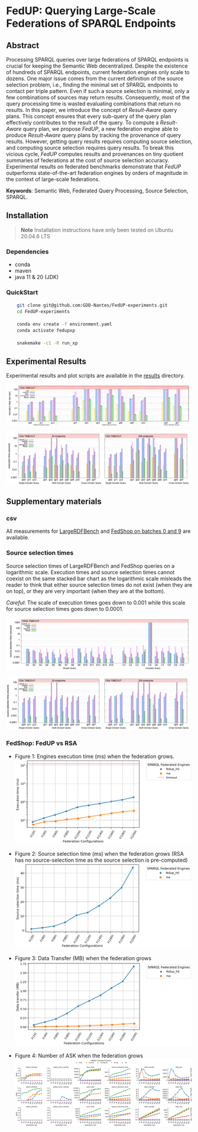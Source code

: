 # FedUP: Querying Large-Scale Federations of SPARQL Endpoints

## Abstract

Processing SPARQL queries over large federations of SPARQL endpoints is crucial for keeping the Semantic Web decentralized. Despite the existence of hundreds of SPARQL endpoints, current federation engines only scale to dozens. One major issue comes from the current definition of the source selection problem, i.e., finding the minimal set of SPARQL endpoints to contact per triple pattern. Even if such a source selection is minimal, only a few combinations of sources may return results. Consequently, most of the query processing time is wasted evaluating combinations that return no results. In this paper, we introduce the concept of *Result-Aware* query plans. This concept ensures that every sub-query of the query plan effectively contributes to the result of the query. To compute a *Result-Aware* query plan, we propose *FedUP*, a new federation engine able to produce *Result-Aware* query plans by tracking the provenance of query results. However, getting query results requires computing source selection, and computing source selection requires query results. To break this vicious cycle, *FedUP* computes results and provenances on tiny quotient summaries of federations at the cost of source selection accuracy. Experimental results on federated benchmarks demonstrate that *FedUP* outperforms state-of-the-art federation engines by orders of magnitude in the context of large-scale federations.

**Keywords**: Semantic Web, Federated Query Processing, Source Selection, SPARQL.

## Installation

> **Note**
> Installation instructions have only been tested on Ubuntu 20.04.6 LTS

### Dependencies

- conda
- maven
- java 11 & 20 (JDK)

### QuickStart

```bash
    git clone git@github.com:GDD-Nantes/FedUP-experiments.git
    cd FedUP-experiments
    
    conda env create -f environment.yaml
    conda activate fedupxp
    
    snakemake -c1 -R run_xp
```

## Experimental Results

Experimental results and plot scripts are available in the [results](https://github.com/GDD-Nantes/FedUP-experiments/tree/ask_issue%232/results) directory.

![...](results/fedshop_execution_time.png)

![...](results/fedshop_execution_time_batch_0_9.png)

[//]: # (### Step-by-step installation)

[//]: # ()
[//]: # (- Download datasets and queries.)

[//]: # ()
[//]: # (    ```bash)

[//]: # (    wget https://zenodo.org/record/8096581/files/datasets.tar.gz?download=1 && tar -zxf datasets.tar.gz)

[//]: # (    wget https://zenodo.org/record/8096581/files/queries.tar.gz?download=1 && tar -zxf queries.tar.gz)

[//]: # (    wget https://zenodo.org/record/8096581/files/summaries.tar.gz?download=1 && tar -zxf summaries.tar.gz)

[//]: # (    ```)

[//]: # ()
[//]: # (- Download and install Virtuoso &#40;Version 7.2.7&#41;. )

[//]: # ()
[//]: # (    ```bash)

[//]: # (    wget https://github.com/openlink/virtuoso-opensource/releases/download/v7.2.7/virtuoso-opensource-7.2.7.tar.gz)

[//]: # (    tar -zxf virtuoso-opensource-7.2.7.tar.gz)

[//]: # (    cd virtuoso-opensource-7.2.7)

[//]: # (    ./autogen.sh)

[//]: # (    ./configure)

[//]: # (    make && make install && make clean && make distclean)

[//]: # (    cd ..)

[//]: # (    ```)

[//]: # ()
[//]: # (    > **Note**)

[//]: # (    > If you have any problems installing Virtuoso, please refer to the Virtuoso installation instructions available [here]&#40;https://github.com/openlink/virtuoso-opensource&#41;. )

[//]: # ()
[//]: # (    Virtuoso will be installed in /usr/local. You can specify another directory when executing `make install`.)

[//]: # ()
[//]: # (    ```bash)

[//]: # (    make install prefix=/usr/local)

[//]: # (    ```)

[//]: # ()
[//]: # (- Update the Virtuoso configuration file.)

[//]: # ()
[//]: # (    ```bash)

[//]: # (    patch -u /usr/local/var/lib/virtuoso/db/virtuoso.ini -i config/virtuoso.ini.patch)

[//]: # (    ```)

[//]: # ()
[//]: # (- Run Virtuoso)

[//]: # ()
[//]: # (    ```bash)

[//]: # (    /usr/local/bin/virtuoso-t +configfile /usr/local/var/lib/virtuoso/db/virtuoso.ini # run Virtuoso in background)

[//]: # (    ```)

[//]: # ()
[//]: # (    Virtuoso can also be run in foreground)

[//]: # ()
[//]: # (    ```bash)

[//]: # (    /usr/local/bin/virtuoso-t +configfile /usr/local/var/lib/virtuoso/db/virtuoso.ini +foreground)

[//]: # (    ```)

[//]: # ()
[//]: # (- Load data into Virtuoso)

[//]: # ()
[//]: # (    ```bash)

[//]: # (    /usr/local/bin/isql "EXEC=ld_dir&#40;'`pwd`/datasets', '*.nq', 'NULL'&#41;;" # assuming Virtuoso has been installed in ./virtuoso-opensource-7.2.7)

[//]: # (    /usr/local/bin/isql "EXEC=rdf_loader_run&#40;&#41;;")

[//]: # (    /usr/local/bin/isql "EXEC=checkpoint;")

[//]: # (    ```)

[//]: # ()
[//]: # (    You can check the `DB.DBA.load_list` table to confirm that all datasets were loaded successfully. This is indicated by an `ll_state` value of `2` and an `ll_error` value of `NULL`. More information about the loading process is available [here]&#40;https://vos.openlinksw.com/owiki/wiki/VOS/VirtBulkRDFLoader&#41;.)

[//]: # ()
[//]: # (    ```bash)

[//]: # (    /usr/loca/bin/isql "EXEC=select * from DB.DBA.load_list;")

[//]: # (    ```)

[//]: # ()
[//]: # (    You can enumerate all named graphs using the following command for additional verification.)

[//]: # ()
[//]: # (    ```bash)

[//]: # (    /usr/local/bin/isql "EXEC=sparql select distinct ?g where {graph ?g {?s ?p ?o}};")

[//]: # (    ```)

[//]: # ()
[//]: # (    > **Note**)

[//]: # (    > You may have a permission denied error when loading the data into Virtuoso. You must authorize Virtuoso to access the data directory by adding the directory path to `DirsAllowed` in `/usr/local/var/lib/virtuoso/db/virtuoso.ini`.  )

[//]: # ()
[//]: # (- Download Apache Jena &#40;Version 4.7.0&#41;)

[//]: # (  )
[//]: # (    ```bash)

[//]: # (    wget https://archive.apache.org/dist/jena/binaries/apache-jena-4.7.0.tar.gz)

[//]: # (    tar -zxf apache-jena-4.7.0.tar.gz)

[//]: # (    ```)

[//]: # ()
[//]: # (- Load summaries into Apache Jena)

[//]: # ()
[//]: # (    ```bash)

[//]: # (    ./apache-jena-4.7.0/bin/tdb2.xloader --loc ./summaries/largerdfbench/fedup-h0 ./summaries/largerdfbench/fedup-h0.nq)

[//]: # (    ./apache-jena-4.7.0/bin/tdb2.xloader --loc ./summaries/largerdfbench/fedup-id ./datasets/largerdfbench.nq)

[//]: # ()
[//]: # (    ./apache-jena-4.7.0/bin/tdb2.xloader --loc ./summaries/fedshop/fedup-h0 ./summaries/fedshop/fedup-h0.nq)

[//]: # (    ./apache-jena-4.7.0/bin/tdb2.xloader --loc ./summaries/fedshop/fedup-id ./datasets/fedshop.nq)

[//]: # (    ```)

[//]: # ()
[//]: # (- Install project dependencies)

[//]: # ()
[//]: # (    > **Warning**)

[//]: # (    > The project uses Maven Toolchains. Make sure that the location of `java 11` and `java 20` is defined in `~/.m2/toolchains.xml`. )

[//]: # (  )
[//]: # (    ```bash)

[//]: # (    conda env create -f environment.yaml)

[//]: # (    conda activate fedupxp)

[//]: # ()
[//]: # (    mvn clean install)

[//]: # (    ```)

[//]: # ()
[//]: # (## Usage)

[//]: # ()
[//]: # (### Generate summaries)

[//]: # ()
[//]: # (- To create a `fedup` summary from a `.nq`:)

[//]: # ()
[//]: # (    ```bash)

[//]: # (    mvn exec:java -Dexec.mainClass="fr.univnantes.gdd.fedup.startup.GenerateSummaries" -Dexec.args="fedup -d <input> -o <output> -m <modulo>" -pl fedup)

[//]: # (    ```)

[//]: # ()
[//]: # (    > Entities &#40;IRIs&#41; are transformed as follows: https://dbpedia.org/page/France => https://dbpedia.org/ + hash&#40;page/France&#41; % m)

[//]: # (    )
[//]: # (    > Predicates remain unchanged)

[//]: # (    )
[//]: # (    > Literals are transformed as follows: "France" => "Any")

[//]: # ()
[//]: # (- To transform a SPARQL query Q into a SPARQL query Q' that can be executed on a `fedup` summary:)

[//]: # ()
[//]: # (    ```bash)

[//]: # (    mvn exec:java -Dexec.mainClass="fr.univnantes.gdd.fedup.startup.GenerateSummaries" -Dexec.args="fedup -f <input> -o <output> -m <modulo>" -pl fedup)

[//]: # (    ```)

[//]: # ()
[//]: # (- To create a `HiBiSCuS` summary from a federation:)

[//]: # (  )
[//]: # (    ```bash)

[//]: # (    mvn exec:java -Dexec.mainClass="fr.univnantes.gdd.fedup.startup.GenerateSummaries" -Dexec.args="hibiscus -e <endpoints> -o <output>" -pl fedup)

[//]: # (    ```)

[//]: # ()
[//]: # (    > More information about HiBiSCuS summaries [here]&#40;https://2014.eswc-conferences.org/sites/default/files/papers/paper_50.pdf&#41;.)

[//]: # ()
[//]: # (- To create a `CostFed` summary from a federation:)

[//]: # ()
[//]: # (    ```bash)

[//]: # (    mvn exec:java -Dexec.mainClass="fr.univnantes.gdd.fedup.startup.GenerateSummaries" -Dexec.args="costfed -e <endpoints> -o <output> -b <branchingFactor>" -pl fedup)

[//]: # (    ```)

[//]: # ()
[//]: # (    > More information about CostFed summaries [here]&#40;https://svn.aksw.org/papers/2018/SEMANTICS_CostFed/public.pdf&#41;.)

[//]: # ()
[//]: # (### Run Experiments)

[//]: # ()
[//]: # (```bash)

[//]: # (snakemake -C virtuoso=/usr/local run="[1,2,3]" workload="[largerdfbench,fedshop]" approach="[fedup-id,fedup-h0,fedx,hibiscus-index,costfed-index,costfed-noopt]" -c1)

[//]: # (```)

[//]: # ()
[//]: # (It is possible to run a specific query, e.g., query Q1g of FedShop using fedup-h0.)

[//]: # ()
[//]: # (```bash)

[//]: # (snakemake -C virtuoso=/usr/local -c1 output/fedshop/fedup-h0/Q1g.1.csv)

[//]: # (```)

[//]: # ()
[//]: # (## Dataset and Queries)

[//]: # ()
[//]: # (In our paper, we use [LargeRDFBench]&#40;https://github.com/dice-group/LargeRDFBench&#41; and [FedShop]&#40;https://github.com/GDD-Nantes/FedShop&#41; to compare FedUP with state-of-the-art federation engines. LargeRDFBench is the most commonly used benchmark to evaluate the performance of federation engines. FedShop is a new benchmark to test the scalability of federation engines.)

[//]: # ()
[//]: # (LargeRDFBench and FedShop queries are available in the [queries]&#40;https://github.com/GDD-Nantes/FedUP-experiments/tree/ask_issue%232/queries&#41; directory, while datasets are available [online]&#40;https://drive.google.com/file/d/1Q4ZwiwTRzRvj9m3jZN-w3R9MIi0xvLGm/view?usp=share_link&#41;.)

[//]: # ()
[//]: # (## Experimental Results)

## Supplementary materials

### csv

All measurements for [LargeRDFBench](results/results_largerdfbench.csv) and [FedShop on batches 0 and
9](results/results_fedshop.csv) are available.

### Source selection times

Source selection times of LargeRDFBench and FedShop queries on a
logarithmic scale. Execution times and source selection times cannot
coexist on the same stacked bar chart as the logarithmic scale
misleads the reader to think that either source selection times do not
exist (when they are on top), or they are very important (when they
are at the bottom).

*Careful*: The scale of execution times goes down to 0.001 while this
scale for source selection times goes down to 0.0001.

![image](results/largerdfbench_source_selection_time.png)

![image](results/fedshop_source_selection_time_batch_0_9.png)



### FedShop: FedUP vs RSA
- Figure 1: Engines execution time (ms) when the federation grows.
![image](results/exec_time.png)

- Figure 2: Source selection time (ms) when the federation grows (RSA has no source-selection time as the source selection is pre-computed)
![image](results/source_selection_time.png)

- Figure 3: Data Transfer (MB) when the federation grows
![image](results/data_transfer.png)

- Figure 4: Number of ASK when the federation grows
![image](results/fedup_fedshop_extra.png)




